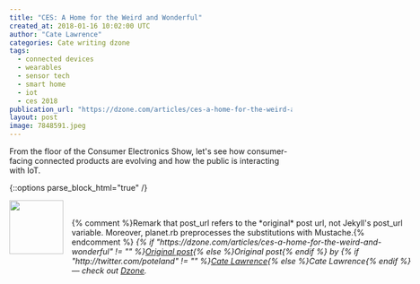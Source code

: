 ```yaml
---
title: "CES: A Home for the Weird and Wonderful"
created_at: 2018-01-16 10:02:00 UTC
author: "Cate Lawrence"
categories: Cate writing dzone
tags: 
  - connected devices
  - wearables
  - sensor tech
  - smart home
  - iot
  - ces 2018
publication_url: "https://dzone.com/articles/ces-a-home-for-the-weird-and-wonderful"
layout: post
image: 7848591.jpeg
---
```

From the floor of the Consumer Electronics Show, let's see how consumer-facing connected products are evolving and how the public is interacting with IoT.


{::options parse_block_html="true" /}
<div class="author">
   <img src="http://www.rss-specifications.com/rss-spec-rss.gif" style="width: 96px; height: 96;">
   <span style="position: absolute; padding: 32px 15px;">{% comment %}Remark that post_url refers to the *original* post url, not Jekyll's post_url variable. Moreover, planet.rb preprocesses the substitutions with Mustache.{% endcomment %}
      <i>{% if "https://dzone.com/articles/ces-a-home-for-the-weird-and-wonderful" != "" %}<a href="https://dzone.com/articles/ces-a-home-for-the-weird-and-wonderful">Original post</a>{% else %}Original post{% endif %} by {% if "http://twitter.com/poteland" != "" %}<a href="http://twitter.com/poteland">Cate Lawrence</a>{% else %}Cate Lawrence{% endif %} &mdash; check out <a href="https://dzone.com">Dzone</a>.</i>
  </span>
</div>
